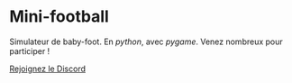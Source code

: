 # Mini-football

Simulateur de baby-foot.
En _python_, avec _pygame_.
Venez nombreux pour participer !

[Rejoignez le Discord](https://discord.gg/QR9ETSPY) 
